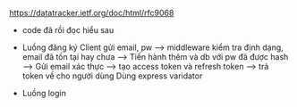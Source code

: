 https://datatracker.ietf.org/doc/html/rfc9068

- code đã rồi đọc hiểu sau

- Luồng đăng ký
  Client gửi email, pw --> middleware kiểm tra định dạng, email đã tồn tại hay chưa --> Tiến hành thêm và db với pw đã được hash --> Gửi email xác thực --> tạo access token và refresh token --> trả token về cho người dùng 
  Dùng express varidator

- Luồng login
